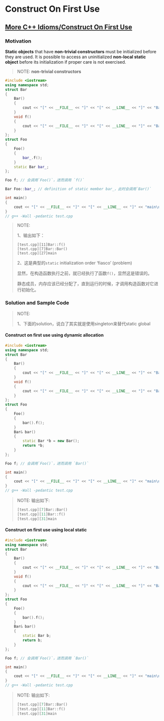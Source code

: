 # Construct On First Use



## [More C++ Idioms/Construct On First Use](https://en.wikibooks.org/wiki/More_C%2B%2B_Idioms/Construct_On_First_Use)

### Motivation

**Static objects** that have **non-trivial constructors** must be initialized before they are used. It is possible to access an uninitialized **non-local static object** before its initialization if proper care is not exercised.

> NOTE: **non-trivial constructors**

```c++
#include <iostream>
using namespace std;
struct Bar
{
	Bar()
	{
		cout << "[" << __FILE__ << "]" << "[" << __LINE__ << "]" << "Bar::Bar()\n";
	}
	void f()
	{
		cout << "[" << __FILE__ << "]" << "[" << __LINE__ << "]" << "Bar::f()\n";
	}
};
struct Foo
{
	Foo()
	{
		bar_.f();
	}
	static Bar bar_;
};

Foo f; // 会调用`Foo()`，进而调用 `f()`

Bar Foo::bar_; // definition of static member bar_，此时会调用`Bar()`

int main()
{
	cout << "[" << __FILE__ << "]" << "[" << __LINE__ << "]" << "main\n";
}
// g++ -Wall -pedantic test.cpp
```

> NOTE: 
>
> 1、输出如下：
>
> ```
> [test.cpp][11]Bar::f()
> [test.cpp][7]Bar::Bar()
> [test.cpp][27]main
> ```
>
> 2、这是典型的`static` initialization order ‘fiasco’ (problem)
>
> 显然，在构造函数执行之前，就已经执行了函数`f()`，显然这是错误的。
>
> 静态成员，内存应该已经分配了，直到运行的时候，才调用构造函数对它进行初始化。

### Solution and Sample Code

> NOTE: 
>
> 1、下面的solution，说白了其实就是使用singleton来替代static global

#### Construct on first use using dynamic allocation

```C++
#include <iostream>
using namespace std;
struct Bar
{
	Bar()
	{
		cout << "[" << __FILE__ << "]" << "[" << __LINE__ << "]" << "Bar::Bar()\n";
	}
	void f()
	{
		cout << "[" << __FILE__ << "]" << "[" << __LINE__ << "]" << "Bar::f()\n";
	}
};
struct Foo
{
	Foo()
	{
		bar().f();
	}
	Bar& bar()
	{
		static Bar *b = new Bar();
		return *b;
	}
};

Foo f; // 会调用`Foo()`，进而调用 `Bar()`

int main()
{
	cout << "[" << __FILE__ << "]" << "[" << __LINE__ << "]" << "main\n";
}
// g++ -Wall -pedantic test.cpp
```

> NOTE: 输出如下:
>
> ```C++
> [test.cpp][7]Bar::Bar()
> [test.cpp][11]Bar::f()
> [test.cpp][31]main
> ```
>
> 

#### Construct on first use using local static

```C++
#include <iostream>
using namespace std;
struct Bar
{
	Bar()
	{
		cout << "[" << __FILE__ << "]" << "[" << __LINE__ << "]" << "Bar::Bar()\n";
	}
	void f()
	{
		cout << "[" << __FILE__ << "]" << "[" << __LINE__ << "]" << "Bar::f()\n";
	}
};
struct Foo
{
	Foo()
	{
		bar().f();
	}
	Bar& bar()
	{
		static Bar b;
		return b;
	}
};

Foo f; // 会调用`Foo()`，进而调用 `Bar()`

int main()
{
	cout << "[" << __FILE__ << "]" << "[" << __LINE__ << "]" << "main\n";
}
// g++ -Wall -pedantic test.cpp

```

> NOTE: 输出如下:
>
> ```C++
> [test.cpp][7]Bar::Bar()
> [test.cpp][11]Bar::f()
> [test.cpp][31]main
> ```
>
> 
